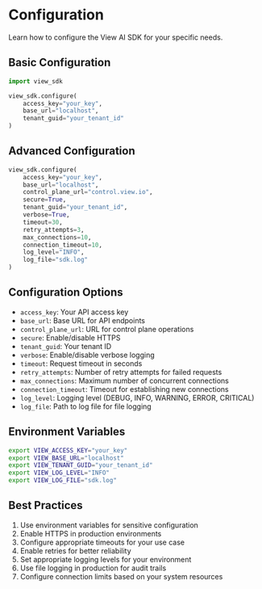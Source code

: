 # Configuration

Learn how to configure the View AI SDK for your specific needs.

## Basic Configuration

```python
import view_sdk

view_sdk.configure(
    access_key="your_key",
    base_url="localhost",
    tenant_guid="your_tenant_id"
)
```

## Advanced Configuration

```python
view_sdk.configure(
    access_key="your_key",
    base_url="localhost",
    control_plane_url="control.view.io",
    secure=True,
    tenant_guid="your_tenant_id",
    verbose=True,
    timeout=30,
    retry_attempts=3,
    max_connections=10,
    connection_timeout=10,
    log_level="INFO",
    log_file="sdk.log"
)
```

## Configuration Options

- `access_key`: Your API access key
- `base_url`: Base URL for API endpoints
- `control_plane_url`: URL for control plane operations
- `secure`: Enable/disable HTTPS
- `tenant_guid`: Your tenant ID
- `verbose`: Enable/disable verbose logging
- `timeout`: Request timeout in seconds
- `retry_attempts`: Number of retry attempts for failed requests
- `max_connections`: Maximum number of concurrent connections
- `connection_timeout`: Timeout for establishing new connections
- `log_level`: Logging level (DEBUG, INFO, WARNING, ERROR, CRITICAL)
- `log_file`: Path to log file for file logging

## Environment Variables

```bash
export VIEW_ACCESS_KEY="your_key"
export VIEW_BASE_URL="localhost"
export VIEW_TENANT_GUID="your_tenant_id"
export VIEW_LOG_LEVEL="INFO"
export VIEW_LOG_FILE="sdk.log"
```

## Best Practices

1. Use environment variables for sensitive configuration
2. Enable HTTPS in production environments
3. Configure appropriate timeouts for your use case
4. Enable retries for better reliability
5. Set appropriate logging levels for your environment
6. Use file logging in production for audit trails
7. Configure connection limits based on your system resources
